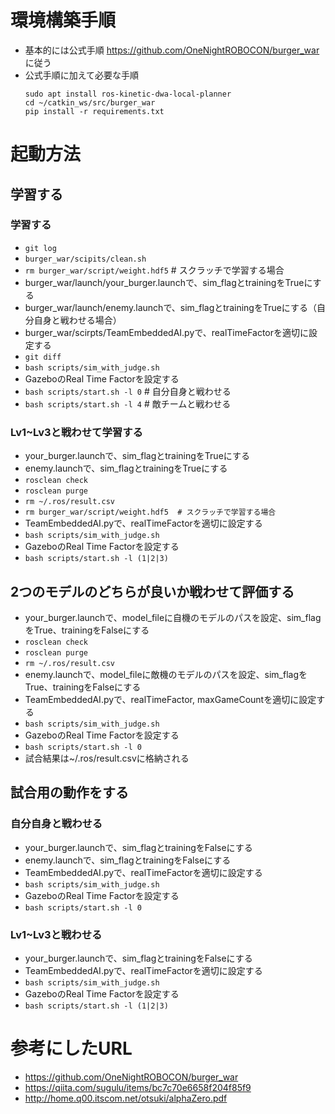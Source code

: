 # 環境構築手順
- 基本的には公式手順 https://github.com/OneNightROBOCON/burger_war に従う
- 公式手順に加えて必要な手順
   ```
   sudo apt install ros-kinetic-dwa-local-planner
   cd ~/catkin_ws/src/burger_war
   pip install -r requirements.txt
   ```

# 起動方法
## 学習する
### 学習する
- `git log`
- `burger_war/scipits/clean.sh`
- `rm burger_war/script/weight.hdf5`  # スクラッチで学習する場合
- burger_war/launch/your_burger.launchで、sim_flagとtrainingをTrueにする
- burger_war/launch/enemy.launchで、sim_flagとtrainingをTrueにする（自分自身と戦わせる場合）
- burger_war/scirpts/TeamEmbeddedAI.pyで、realTimeFactorを適切に設定する
- `git diff`
- `bash scripts/sim_with_judge.sh`
- GazeboのReal Time Factorを設定する
- `bash scripts/start.sh -l 0`  # 自分自身と戦わせる
- `bash scripts/start.sh -l 4`  # 敵チームと戦わせる

### Lv1~Lv3と戦わせて学習する
- your_burger.launchで、sim_flagとtrainingをTrueにする
- enemy.launchで、sim_flagとtrainingをTrueにする
- `rosclean check`
- `rosclean purge`
- `rm ~/.ros/result.csv`
- `rm burger_war/script/weight.hdf5  # スクラッチで学習する場合`
- TeamEmbeddedAI.pyで、realTimeFactorを適切に設定する
- `bash scripts/sim_with_judge.sh`
- GazeboのReal Time Factorを設定する
- `bash scripts/start.sh -l (1|2|3)`

## 2つのモデルのどちらが良いか戦わせて評価する
- your_burger.launchで、model_fileに自機のモデルのパスを設定、sim_flagをTrue、trainingをFalseにする
- `rosclean check`
- `rosclean purge`
- `rm ~/.ros/result.csv`
- enemy.launchで、model_fileに敵機のモデルのパスを設定、sim_flagをTrue、trainingをFalseにする
- TeamEmbeddedAI.pyで、realTimeFactor, maxGameCountを適切に設定する
- `bash scripts/sim_with_judge.sh`
- GazeboのReal Time Factorを設定する
- `bash scripts/start.sh -l 0`
- 試合結果は~/.ros/result.csvに格納される

## 試合用の動作をする
### 自分自身と戦わせる
- your_burger.launchで、sim_flagとtrainingをFalseにする
- enemy.launchで、sim_flagとtrainingをFalseにする
- TeamEmbeddedAI.pyで、realTimeFactorを適切に設定する
- `bash scripts/sim_with_judge.sh`
- GazeboのReal Time Factorを設定する
- `bash scripts/start.sh -l 0`

### Lv1~Lv3と戦わせる
- your_burger.launchで、sim_flagとtrainingをFalseにする
- TeamEmbeddedAI.pyで、realTimeFactorを適切に設定する
- `bash scripts/sim_with_judge.sh`
- GazeboのReal Time Factorを設定する
- `bash scripts/start.sh -l (1|2|3)`

# 参考にしたURL
- https://github.com/OneNightROBOCON/burger_war
- https://qiita.com/sugulu/items/bc7c70e6658f204f85f9
- http://home.q00.itscom.net/otsuki/alphaZero.pdf

